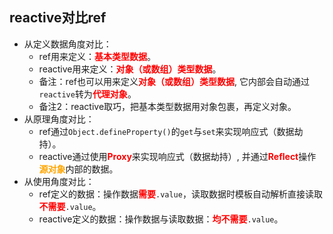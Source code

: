 ## reactive对比ref

-  从定义数据角度对比：
   -  ref用来定义：<strong style="color:red">基本类型数据</strong>。
   -  reactive用来定义：<strong style="color:red">对象（或数组）类型数据</strong>。
   -  备注：ref也可以用来定义<strong style="color:red">对象（或数组）类型数据</strong>, 它内部会自动通过```reactive```转为<strong style="color:red">代理对象</strong>。
   -  备注2：reactive取巧，把基本类型数据用对象包裹，再定义对象。
-  从原理角度对比：
   -  ref通过``Object.defineProperty()``的```get```与```set```来实现响应式（数据劫持）。
   -  reactive通过使用<strong style="color:red">Proxy</strong>来实现响应式（数据劫持）, 并通过<strong style="color:red">Reflect</strong>操作<strong style="color:orange">源对象</strong>内部的数据。
-  从使用角度对比：
   -  ref定义的数据：操作数据<strong style="color:red">需要</strong>```.value```，读取数据时模板自动解析直接读取<strong style="color:red">不需要</strong>```.value```。
   -  reactive定义的数据：操作数据与读取数据：<strong style="color:red">均不需要</strong>```.value```。